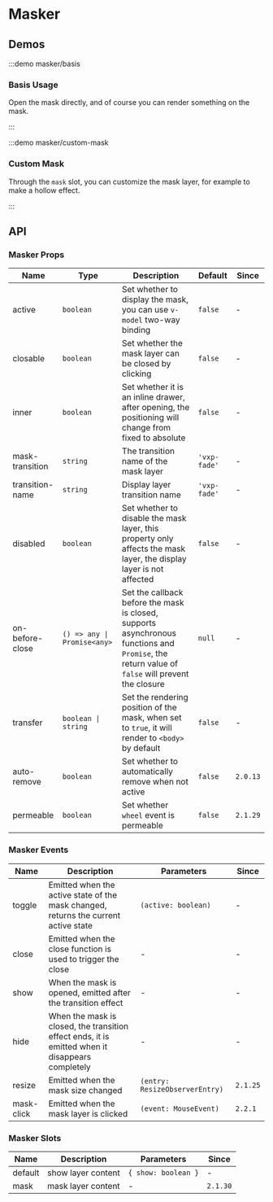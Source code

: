 # Masker

## Demos

:::demo masker/basis

### Basis Usage

Open the mask directly, and of course you can render something on the mask.

:::

:::demo masker/custom-mask

### Custom Mask

Through the `mask` slot, you can customize the mask layer, for example to make a hollow effect.

:::

## API

### Masker Props

| Name            | Type                        | Description                                                                                                                                     | Default      | Since    |
| --------------- | --------------------------- | ----------------------------------------------------------------------------------------------------------------------------------------------- | ------------ | -------- |
| active          | `boolean`                   | Set whether to display the mask, you can use `v-model` two-way binding                                                                          | `false`      | -        |
| closable        | `boolean`                   | Set whether the mask layer can be closed by clicking                                                                                            | `false`      | -        |
| inner           | `boolean`                   | Set whether it is an inline drawer, after opening, the positioning will change from fixed to absolute                                           | `false`      | -        |
| mask-transition | `string`                    | The transition name of the mask layer                                                                                                           | `'vxp-fade'` | -        |
| transition-name | `string`                    | Display layer transition name                                                                                                                   | `'vxp-fade'` | -        |
| disabled        | `boolean`                   | Set whether to disable the mask layer, this property only affects the mask layer, the display layer is not affected                             | `false`      | -        |
| on-before-close | `() => any \| Promise<any>` | Set the callback before the mask is closed, supports asynchronous functions and `Promise`, the return value of `false` will prevent the closure | `null`       | -        |
| transfer        | `boolean \| string`         | Set the rendering position of the mask, when set to `true`, it will render to `<body>` by default                                               | `false`      | -        |
| auto-remove     | `boolean`                   | Set whether to automatically remove when not active                                                                                             | `false`      | `2.0.13` |
| permeable       | `boolean`                   | Set whether `wheel` event is permeable                                                                                                          | `false`      | `2.1.29` |

### Masker Events

| Name       | Description                                                                                      | Parameters                     | Since    |
| ---------- | ------------------------------------------------------------------------------------------------ | ------------------------------ | -------- |
| toggle     | Emitted when the active state of the mask changed, returns the current active state              | `(active: boolean)`            | -        |
| close      | Emitted when the close function is used to trigger the close                                     | -                              | -        |
| show       | When the mask is opened, emitted after the transition effect                                     | -                              | -        |
| hide       | When the mask is closed, the transition effect ends, it is emitted when it disappears completely | -                              | -        |
| resize     | Emitted when the mask size changed                                                               | `(entry: ResizeObserverEntry)` | `2.1.25` |
| mask-click | Emitted when the mask layer is clicked                                                           | `(event: MouseEvent)`          | `2.2.1`  |

### Masker Slots

| Name    | Description        | Parameters          | Since    |
| ------- | ------------------ | ------------------- | -------- |
| default | show layer content | `{ show: boolean }` | -        |
| mask    | mask layer content | -                   | `2.1.30` |
